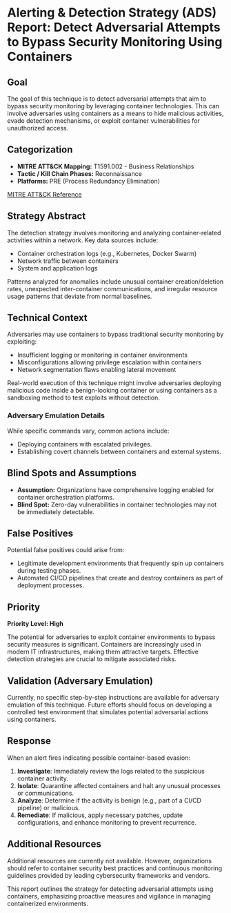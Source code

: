 # Alerting & Detection Strategy (ADS) Report: Detect Adversarial Attempts to Bypass Security Monitoring Using Containers

## Goal
The goal of this technique is to detect adversarial attempts that aim to bypass security monitoring by leveraging container technologies. This can involve adversaries using containers as a means to hide malicious activities, evade detection mechanisms, or exploit container vulnerabilities for unauthorized access.

## Categorization
- **MITRE ATT&CK Mapping:** T1591.002 - Business Relationships
- **Tactic / Kill Chain Phases:** Reconnaissance
- **Platforms:** PRE (Process Redundancy Elimination)

[MITRE ATT&CK Reference](https://attack.mitre.org/techniques/T1591/002)

## Strategy Abstract
The detection strategy involves monitoring and analyzing container-related activities within a network. Key data sources include:
- Container orchestration logs (e.g., Kubernetes, Docker Swarm)
- Network traffic between containers
- System and application logs

Patterns analyzed for anomalies include unusual container creation/deletion rates, unexpected inter-container communications, and irregular resource usage patterns that deviate from normal baselines.

## Technical Context
Adversaries may use containers to bypass traditional security monitoring by exploiting:
- Insufficient logging or monitoring in container environments
- Misconfigurations allowing privilege escalation within containers
- Network segmentation flaws enabling lateral movement

Real-world execution of this technique might involve adversaries deploying malicious code inside a benign-looking container or using containers as a sandboxing method to test exploits without detection.

### Adversary Emulation Details
While specific commands vary, common actions include:
- Deploying containers with escalated privileges.
- Establishing covert channels between containers and external systems.

## Blind Spots and Assumptions
- **Assumption:** Organizations have comprehensive logging enabled for container orchestration platforms.
- **Blind Spot:** Zero-day vulnerabilities in container technologies may not be immediately detectable.

## False Positives
Potential false positives could arise from:
- Legitimate development environments that frequently spin up containers during testing phases.
- Automated CI/CD pipelines that create and destroy containers as part of deployment processes.

## Priority
**Priority Level: High**

The potential for adversaries to exploit container environments to bypass security measures is significant. Containers are increasingly used in modern IT infrastructures, making them attractive targets. Effective detection strategies are crucial to mitigate associated risks.

## Validation (Adversary Emulation)
Currently, no specific step-by-step instructions are available for adversary emulation of this technique. Future efforts should focus on developing a controlled test environment that simulates potential adversarial actions using containers.

## Response
When an alert fires indicating possible container-based evasion:
1. **Investigate**: Immediately review the logs related to the suspicious container activity.
2. **Isolate**: Quarantine affected containers and halt any unusual processes or communications.
3. **Analyze**: Determine if the activity is benign (e.g., part of a CI/CD pipeline) or malicious.
4. **Remediate**: If malicious, apply necessary patches, update configurations, and enhance monitoring to prevent recurrence.

## Additional Resources
Additional resources are currently not available. However, organizations should refer to container security best practices and continuous monitoring guidelines provided by leading cybersecurity frameworks and vendors.

This report outlines the strategy for detecting adversarial attempts using containers, emphasizing proactive measures and vigilance in managing containerized environments.
